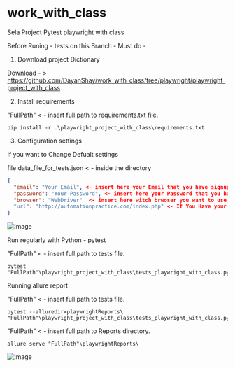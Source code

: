# work_with_class
Sela Project Pytest playwright with class

Before Runing - tests on this Branch - Must do -

1) Download project Dictionary


Download - > https://github.com/DayanShay/work_with_class/tree/playwright/playwright_project_with_class

2) Install requirements

"FullPath" < - insert full path to requirements.txt file.

```commandline
pip install -r .\playwright_project_with_class\requirements.txt 
```

3) Configuration settings 

If you want to Change Defualt settings 

file data_file_for_tests.json < - inside the directory

```json
{
  "email": "Your Email", <- insert here your Email that you have signup with
  "password": "Your Password", <- insert here your Password that you have signup with
  "browser": "WebDriver"  <- insert here witch brwoser you want to use for the tests - "Chrome" OR "Firefox" ONLY ! 
  "url": "http://automationpractice.com/index.php" <- If You Have your Local Server - you can change the url here.
}
```
![image](https://user-images.githubusercontent.com/108628136/185473394-a5f5283d-fbaf-47e9-8093-19629a4538f7.png)

Run regularly with Python - pytest

"FullPath" < - insert full path to tests file.

```commandline
pytest "FullPath"\playwright_project_with_class\tests_playwright_with_class.py
```


Running allure report

"FullPath" < - insert full path to tests file.

```commandline
pytest --alluredir=playwrightReports\ "FullPath"\playwright_project_with_class\tests_playwright_with_class.py
```
"FullPath" < - insert full path to Reports directory.

```commandline
allure serve "FullPath"\playwrightReports\
```
![image](https://user-images.githubusercontent.com/108628136/185263434-42746437-4e70-475f-8576-bf8d78c2c4fc.png)
